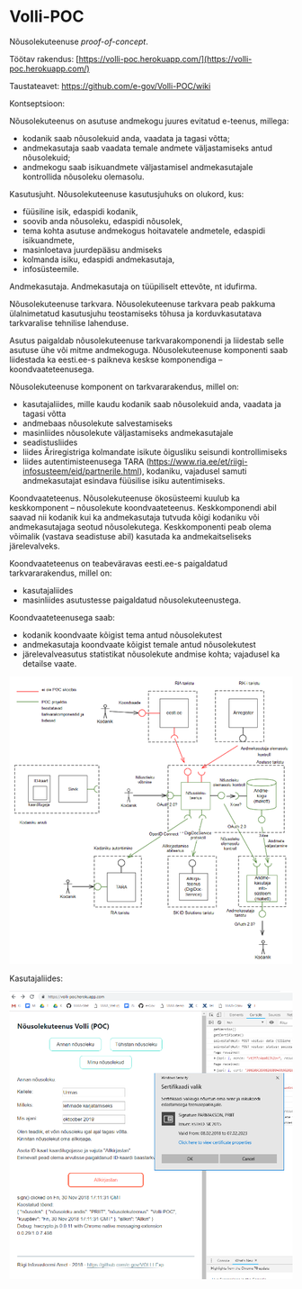 # Volli-POC
Nõusolekuteenuse *proof-of-concept*.

Töötav rakendus: [https://volli-poc.herokuapp.com/](https://volli-poc.herokuapp.com/)

Taustateavet: https://github.com/e-gov/Volli-POC/wiki

Kontseptsioon:

Nõusolekuteenus on asutuse andmekogu juures evitatud e-teenus, millega:

- kodanik saab nõusolekuid anda, vaadata ja tagasi võtta;
- andmekasutaja saab vaadata temale andmete väljastamiseks antud nõusolekuid;
- andmekogu saab isikuandmete väljastamisel andmekasutajale kontrollida nõusoleku olemasolu.

Kasutusjuht. Nõusolekuteenuse kasutusjuhuks on olukord, kus:

- füüsiline isik, edaspidi kodanik,
- soovib anda nõusoleku, edaspidi nõusolek,
- tema kohta asutuse andmekogus hoitavatele andmetele, edaspidi isikuandmete,
- masinloetava juurdepääsu andmiseks
- kolmanda isiku, edaspidi andmekasutaja,
- infosüsteemile.

Andmekasutaja. Andmekasutaja on tüüpiliselt ettevõte, nt idufirma.

Nõusolekuteenuse tarkvara. Nõusolekuteenuse tarkvara peab pakkuma ülalnimetatud kasutusjuhu teostamiseks tõhusa ja korduvkasutatava tarkvaralise tehnilise lahenduse.

Asutus paigaldab nõusolekuteenuse tarkvarakomponendi ja liidestab selle asutuse ühe või mitme andmekoguga. Nõusolekuteenuse komponenti saab liidestada ka eesti.ee-s paikneva keskse komponendiga – koondvaateteenusega.

Nõusolekuteenuse komponent on tarkvararakendus, millel on:

- kasutajaliides, mille kaudu kodanik saab nõusolekuid anda, vaadata ja tagasi võtta
- andmebaas nõusolekute salvestamiseks
- masinliides nõusolekute väljastamiseks andmekasutajale
- seadistusliides
- liides Äriregistriga kolmandate isikute õigusliku seisundi kontrollimiseks
- liides autentimisteenusega TARA (https://www.ria.ee/et/riigi-infosusteem/eid/partnerile.html), kodaniku, vajadusel samuti andmekasutajat esindava füüsilise isiku autentimiseks.

Koondvaateteenus. Nõusolekuteenuse ökosüsteemi kuulub ka keskkomponent – nõusolekute koondvaateteenus. Keskkomponendi abil saavad nii kodanik kui ka andmekasutaja tutvuda kõigi kodaniku või andmekasutajaga seotud nõusolekutega. Keskkomponenti peab olema võimalik (vastava seadistuse abil) kasutada ka andmekaitseliseks järelevalveks.

Koondvaateteenus on teabeväravas eesti.ee-s paigaldatud tarkvararakendus, millel on:

- kasutajaliides
- masinliides asutustesse paigaldatud nõusolekuteenustega.

Koondvaateteenusega saab:

- kodanik koondvaate kõigist tema antud nõusolekutest
- andmekasutaja koondvaate kõigist temale antud nõusolekutest
- järelevalveasutus statistikat nõusolekute andmise kohta; vajadusel ka detailse vaate.

![](docs/Kontseptsioon.PNG)

Kasutajaliides:

![](docs/KasutajaliideseNaide.PNG)
